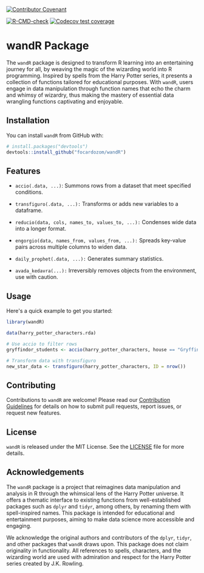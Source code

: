[![Contributor Covenant](https://img.shields.io/badge/Contributor%20Covenant-2.1-4baaaa.svg)](CODE_OF_CONDUCT.md)
<!-- badges: start -->
[![R-CMD-check](https://github.com/focardozom/wandR/actions/workflows/R-CMD-check.yaml/badge.svg)](https://github.com/focardozom/wandR/actions/workflows/R-CMD-check.yaml)
[![Codecov test coverage](https://codecov.io/gh/focardozom/wandR/branch/main/graph/badge.svg)](https://app.codecov.io/gh/focardozom/wandR?branch=main)
<!-- badges: end -->

# wandR Package

The `wandR` package is designed to transform R learning into an entertaining journey for all, by weaving the magic of the wizarding world into R programming. Inspired by spells from the Harry Potter series, it presents a collection of functions tailored for educational purposes. With `wandR`, users engage in data manipulation through function names that echo the charm and whimsy of wizardry, thus making the mastery of essential data wrangling functions captivating and enjoyable.

## Installation

You can install `wandR` from GitHub with:

```r
# install.packages("devtools")
devtools::install_github("focardozom/wandR")
```

## Features

* `accio(.data, ...)`: Summons rows from a dataset that meet specified conditions.

* `transfiguro(.data, ...):` Transforms or adds new variables to a dataframe.

* `reducio(data, cols, names_to, values_to, ...):` Condenses wide data into a longer format.

* `engorgio(data, names_from, values_from, ...):` Spreads key-value pairs across multiple columns to widen data.

* `daily_prophet(.data, ...):` Generates summary statistics.

* `avada_kedavra(...):` Irreversibly removes objects from the environment, use with caution.

## Usage

Here's a quick example to get you started:

```r
library(wandR)

data(harry_potter_characters.rda)

# Use accio to filter rows
gryffindor_students <- accio(harry_potter_characters, house == "Gryffindor")

# Transform data with transfiguro
new_star_data <- transfiguro(harry_potter_characters, ID = nrow())
```

## Contributing

Contributions to `wandR` are welcome! Please read our [Contribution Guidelines](CONTRIBUTING.md) for details on how to submit pull requests, report issues, or request new features.

## License

`wandR` is released under the MIT License. See the [LICENSE](LICENSE.md) file for more details.

## Acknowledgements

The `wandR` package is a project that reimagines data manipulation and analysis in R through the whimsical lens of the Harry Potter universe. It offers a thematic interface to existing functions from well-established packages such as `dplyr` and `tidyr`, among others, by renaming them with spell-inspired names. This package is intended for educational and entertainment purposes, aiming to make data science more accessible and engaging.

We acknowledge the original authors and contributors of the `dplyr`, `tidyr`, and other packages that `wandR` draws upon. This package does not claim originality in functionality. All references to spells, characters, and the wizarding world are used with admiration and respect for the Harry Potter series created by J.K. Rowling.
 

